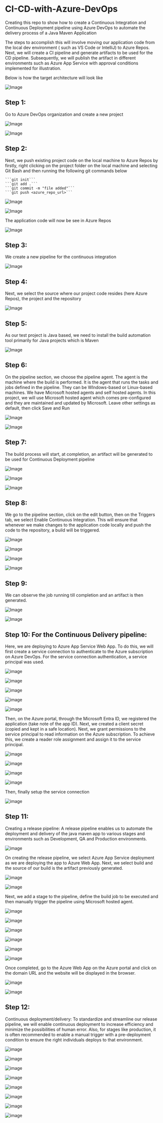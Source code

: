 # CI-CD-with-Azure-DevOps
Creating this repo to show how to create a Continuous Integration and Continuous Deployment pipeline using Azure DevOps to automate the delivery process of a Java Maven Application

The steps to accomplish this will involve moving our application code from the local dev environment ( such as VS Code or IntelliJ) to Azure Repos. Next, we will create a CI pipeline and generate artifacts to be used for the CD pipeline. Subsequently, we will publish the artifact in different environments such as Azure App Service with approval conditions implemented for illustration.

Below is how the target architecture will look like

![Image](https://github.com/users/kenchuks44/projects/4/assets/88329191/9faa1e74-baed-487b-ba90-7f2716e4cc5b)

## Step 1: 
Go to Azure DevOps organization and create a new project

![Image](https://github.com/users/kenchuks44/projects/4/assets/88329191/0a4129bd-4ccc-42cd-9cbd-86ab3d364f67)

![Image](https://github.com/users/kenchuks44/projects/4/assets/88329191/d0499add-96ed-434a-9a6e-f8debf1ca81c)

## Step 2: 
Next, we push existing project code on the local machine to Azure Repos by firstly, right clicking on the project folder on the local machine and selecting Git Bash and then running the following git commands below

```
```git init```
```git add .```
```git commit -m "file added"```
```git push <azure_repo_url>```
```
![Image](https://github.com/users/kenchuks44/projects/4/assets/88329191/6b7240d9-6003-404e-a19d-b83a9eb9e1da)

![Image](https://github.com/users/kenchuks44/projects/4/assets/88329191/637acedf-8943-45ef-9d0a-f3654f228ca6)

The application code will now be see in Azure Repos

![Image](https://github.com/users/kenchuks44/projects/4/assets/88329191/a1e8f1f2-8822-4b70-96ad-3cdb500a8bfb)

## Step 3: 
We create a new pipeline for the continuous integration

![Image](https://github.com/users/kenchuks44/projects/4/assets/88329191/aea863ed-9f1a-4477-9c64-0503e1aedbed)

## Step 4: 
Next, we select the source where our project code resides (here Azure Repos), the project and the repository

![Image](https://github.com/users/kenchuks44/projects/4/assets/88329191/16df0d68-5923-4b71-ae77-613dfc48a4d3)

## Step 5: 
As our test project is Java based, we need to install the build automation tool primarily for Java projects which is Maven

![Image](https://github.com/users/kenchuks44/projects/4/assets/88329191/50c9004e-193b-4a6c-bbcb-743ebed17826)

## Step 6: 
On the pipeline section, we choose the pipeline agent. The agent is the machine where the build is performed. It is the agent that runs the tasks and jobs defined in the pipeline. They can be WIndows-based or Linux-based machines. We have Microsoft hosted agents and self hosted agents. In this project, we will use Microsoft hosted agent which comes pre-configured and they are maintained and updated by Microsoft. Leave other settings as default, then click Save and Run

![Image](https://github.com/users/kenchuks44/projects/4/assets/88329191/547ad7dd-2d76-4853-b10d-0a5c3ab7fc8d)

![Image](https://github.com/users/kenchuks44/projects/4/assets/88329191/c6503df8-e6b4-40e8-bb9b-9ef4c76b541a)

## Step 7: 
The build process will start, at completion, an artifact will be generated to be used for Continuous Deployment pipeline

![Image](https://github.com/users/kenchuks44/projects/4/assets/88329191/fcebf581-9bbc-49bc-9567-f10e78b6829f)

![Image](https://github.com/users/kenchuks44/projects/4/assets/88329191/dc820b1b-b0c3-4071-be31-0fd38495b7c3)

![Image](https://github.com/users/kenchuks44/projects/4/assets/88329191/254ccedf-7b58-428b-a010-0b819938ed99)

## Step 8: 
We go to the pipeline section, click on the edit button, then on the Triggers tab, we select Enable Continuous Integration. This will ensure that whenever we make changes to the application code locally and push the code to the repository, a build will be triggered.

![Image](https://github.com/users/kenchuks44/projects/4/assets/88329191/982b344d-45dc-438a-af17-f4a8026b428c)

![Image](https://github.com/users/kenchuks44/projects/4/assets/88329191/e3d5a90c-a5c2-4062-9679-803e61a3e581)

![Image](https://github.com/users/kenchuks44/projects/4/assets/88329191/52afc7e7-d332-4c43-8112-d69a75f20f4d)

![Image](https://github.com/users/kenchuks44/projects/4/assets/88329191/395deb7b-ba04-4ecf-8edf-e8ffd19a1f76)

## Step 9: 
We can observe the job running till completion and an artifact is then generated.

![Image](https://github.com/users/kenchuks44/projects/4/assets/88329191/a6181bae-a496-4e6b-b6c6-2ae71cfdce8a)

![Image](https://github.com/users/kenchuks44/projects/4/assets/88329191/f937ce25-89b3-44aa-bd8e-3bc439430516)

## Step 10: For the Continuous Delivery pipeline:
Here, we are deploying to Azure App Service Web App. To do this, we will first create a service connection to authenticate to the Azure subscription on Azure DevOps. For the service connection authentication, a service principal was used. 

![image](https://github.com/kenchuks44/CI-CD-with-Azure-DevOps/assets/88329191/c743f6a1-8412-4638-8311-0b479cd38cf5)

![image](https://github.com/kenchuks44/CI-CD-with-Azure-DevOps/assets/88329191/24bfd32f-8dd3-4cbb-9347-e32dfae99712)

![image](https://github.com/kenchuks44/CI-CD-with-Azure-DevOps/assets/88329191/dc71ffe3-9602-4ff4-8407-9f441b922f38)

![image](https://github.com/kenchuks44/CI-CD-with-Azure-DevOps/assets/88329191/f4bab06c-0c85-40f5-bd23-ff7bee1def0a)

![image](https://github.com/kenchuks44/CI-CD-with-Azure-DevOps/assets/88329191/d3921f62-0be6-4f10-ba1d-edb16c0153df)

Then, on the Azure portal, through the Microsoft Entra ID, we registered the application (take note of the app ID). Next, we created a client secret (copied and kept in a safe location). Next, we grant permissions to the service principal to read information on the Azure subscription. To achieve this, we create a reader role assignment and assign it to the service principal.

![image](https://github.com/kenchuks44/CI-CD-with-Azure-DevOps/assets/88329191/5ba9daae-dd8b-4fd7-9851-42063792c25d)

![image](https://github.com/kenchuks44/CI-CD-with-Azure-DevOps/assets/88329191/9b2a676c-11e5-4ac1-8dad-3bfc1b70bcee)

![image](https://github.com/kenchuks44/CI-CD-with-Azure-DevOps/assets/88329191/be934b46-d315-41d7-94b8-18e28bd93399)

![image](https://github.com/kenchuks44/CI-CD-with-Azure-DevOps/assets/88329191/a5aa97a9-8b45-449f-aed7-3ad413072587)

Then, finally setup the service connection

![image](https://github.com/kenchuks44/CI-CD-with-Azure-DevOps/assets/88329191/a64651d2-fcdb-4594-869b-01583ae2ce02)

## Step 11: 
Creating a release pipeline: A release pipeline enables us to automate the deployment and delivery of the java maven app to various stages and environments such as Development, QA and Production environments.

![image](https://github.com/kenchuks44/CI-CD-with-Azure-DevOps/assets/88329191/070fbada-4b1e-4aea-8d22-a4d16d144b06)

On creating the release pipeline, we select Azure App Service deployment as we are deploying the app to Azure Web App. Next, we select build and the source of our build is the artifact previously generated.

![image](https://github.com/kenchuks44/CI-CD-with-Azure-DevOps/assets/88329191/993d22d5-a92c-40ea-a188-d75ae9b394ae)

![image](https://github.com/kenchuks44/CI-CD-with-Azure-DevOps/assets/88329191/94ff6d79-5f3c-4c9a-a384-b6cfde0bdbbf)

Next, we add a stage to the pipeline, define the build job to be executed and then manually trigger the pipeline using Microsoft hosted agent.

![image](https://github.com/kenchuks44/CI-CD-with-Azure-DevOps/assets/88329191/73c6cc2f-428f-471b-a6b2-c883c479b68c)

![image](https://github.com/kenchuks44/CI-CD-with-Azure-DevOps/assets/88329191/ecd42ad8-68f5-40bd-802a-135a2a2e1845)

![image](https://github.com/kenchuks44/CI-CD-with-Azure-DevOps/assets/88329191/e1bbe9a9-5e8f-4707-8bcb-23f2b602999f)

![image](https://github.com/kenchuks44/CI-CD-with-Azure-DevOps/assets/88329191/43a5fd8a-3449-4736-a318-cb429b9fc5b6)

![image](https://github.com/kenchuks44/CI-CD-with-Azure-DevOps/assets/88329191/dc2e1925-d77a-4f07-af5f-0d7fe17ecd0f)

![image](https://github.com/kenchuks44/CI-CD-with-Azure-DevOps/assets/88329191/73bc8f70-3bf9-475a-8ea9-f3871ab7fa51)

Once completed, go to the Azure Web App on the Azure portal and click on the domain URL and the website will be displayed in the browser.

![image](https://github.com/kenchuks44/CI-CD-with-Azure-DevOps/assets/88329191/cc3c5f4a-45bd-494c-a4ce-43addbc426e5)

![image](https://github.com/kenchuks44/CI-CD-with-Azure-DevOps/assets/88329191/5fe7357f-53f5-4c01-94c4-e23f47ec670a)

## Step 12: 
Continuous deployment/delivery: To standardize and streamline our release pipeline, we will enable continuous deployment to increase efficiency and minimize the possibilities of human error. Also, for stages like production, it is often recommended to enable a manual trigger with a pre-deployment condition to ensure the right individuals deploys to that environment.

![image](https://github.com/kenchuks44/CI-CD-with-Azure-DevOps/assets/88329191/493f66dd-ea64-4f08-b851-7ba7cb428e82)

![image](https://github.com/kenchuks44/CI-CD-with-Azure-DevOps/assets/88329191/358ad467-58ae-4311-a642-df7f5a529ef0)

![image](https://github.com/kenchuks44/CI-CD-with-Azure-DevOps/assets/88329191/1d0113ea-369f-44eb-8a21-11b6bda8d20f)

![image](https://github.com/kenchuks44/CI-CD-with-Azure-DevOps/assets/88329191/4bbaafc3-8b34-4af4-9c4c-f06f83e4e1b1)

![image](https://github.com/kenchuks44/CI-CD-with-Azure-DevOps/assets/88329191/0e490bec-278e-4619-ae86-c690d4255e82)

![image](https://github.com/kenchuks44/CI-CD-with-Azure-DevOps/assets/88329191/3bf5becd-51d7-4882-8384-93b4c8133a8a)

![image](https://github.com/kenchuks44/CI-CD-with-Azure-DevOps/assets/88329191/ff7de415-7f20-4af4-8421-24541c079415)

![image](https://github.com/kenchuks44/CI-CD-with-Azure-DevOps/assets/88329191/586aad1a-535c-407d-9417-25350c727534)


































